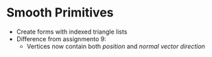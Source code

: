 # Smooth Primitives
- Create forms with indexed triangle lists
- Difference from assignmento 9:
  - Vertices now contain both _position_ and _normal vector direction_